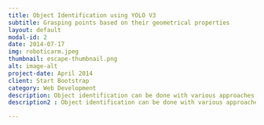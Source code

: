 ```yaml
---
title: Object Identification using YOLO V3
subtitle: Grasping points based on their geometrical properties
layout: default
modal-id: 2
date: 2014-07-17
img: roboticarm.jpeg
thumbnail: escape-thumbnail.png
alt: image-alt
project-date: April 2014
client: Start Bootstrap
category: Web Development
description: Object identification can be done with various approaches like with the help of barcodes, RFID or vision systems. Based on the constraints and dependencies in our application I identified the object with the help of a camera using the combination of YOLO V3 algorithm for object detection and a color-detection algorithm to classify the object in order to get the classified object’s properties from the metadata. 
description2 : Object identification can be done with various approaches like with the help of barcodes, RFID or vision systems. Based on the constraints and dependencies in our application I identified the object with the help of a camera using the combination of YOLO V3 algorithm for object detection and a color-detection algorithm to classify the object in order to get the classified object’s properties from the metadata. 

---
```

